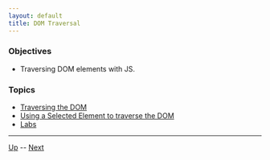 ```yaml
---
layout: default
title: DOM Traversal
---
```


### Objectives
* Traversing DOM elements with JS.

### Topics
*  [Traversing the DOM](traversingTheDom.md) 
*  [Using a Selected Element to traverse the DOM](usingSelectedElement.md) 
*  [Labs](labs.md) 

<hr>

[Up](../README.md) -- [Next](traversingTheDom.md)
